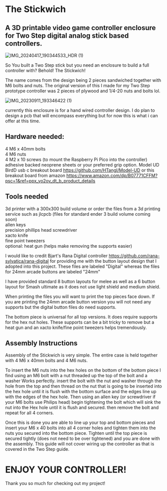# The Stickwich
## A 3D printable video game controller enclosure for Two Step digital analog stick based controllers.

![IMG_20240417_190344533_HDR (1)](https://github.com/heyitsryan/The-Stickwich/assets/2439341/94f7bcaa-280a-40d9-ad7d-518c3af8e9ae)

So You built a Two Step stick but you need an enclosure to build a full controller with? Behold! The Stickwich!

The name comes from the design being 2 pieces sandwiched together with M6 bolts and nuts. The original version of this I made for my Two Step prototype controller was 2 pieces of plywood and 1/4-20 nuts and bolts lol.

![IMG_20230911_193346422 (1)](https://github.com/heyitsryan/The-Stickwich/assets/2439341/2b47101e-0137-4ef7-9e5d-0480ddda3d59)

currently this enclosure is for a hand wired controller design. I do plan to design a pcb that will encompass everything but for now this is what i can offer at this time. 

## Hardware needed: 
4 M6 x 40mm bolts  
4 M6 nuts  
4 M2 x 10 screws (to mount the Raspberry Pi Pico into the controller)  
adhesive backed neoprene sheets or your preferred grip option. 
Model UD BirdD usb c breakout board https://github.com/HTangl/Model-UD or this breakout board from amazon https://www.amazon.com/dp/B07771CFFM?psc=1&ref=ppx_yo2ov_dt_b_product_details

## Tools needed
3d printer with a 300x300 build volume or order the files from a 3d printing service such as jlcpcb (files for standard ender 3 build volume coming soon)  
allen keys  
precision phillips head screwdriver  
xacto knife  
fine point tweezers  
optional: heat gun (helps make removing the supports easier)  

I would like to credit Bjart's Rana Digital controller https://github.com/rana-sylvatica/rana-digital for providing me with the button layout design that I adopted into this project. These files are labeled "Digital" whereas the files for 24mm arcade buttons are labeled "24mm"

I have provided standard 8 button layouts for melee as well as a 6 button layout for Smash ultimate as it does not use light shield and medium shield.

When printing the files you will want to print the top pieces face down. If you are printing the 24mm arcade button version you will not need any supports but the digital button files do need supports.

The bottom piece is universal for all top versions. It does require supports for the hex nut holes. These supports can be a bit tricky to remove but a heat gun and an xacto knife/fine point tweezers helps tremendously.

## Assembly Instructions

Assembly of the Stickwich is very simple. The entire case is held together with 4 M6 x 40mm bolts and 4 M6 nuts. 

To insert the M6 nuts into the hex holes on the bottom of the bottom piece I find using an M6 bolt with a nut threaded up the top of the bolt and a washer Works perfectly. insert the bolt with the nut and washer through the hole from the top and then thread on the nut that is going to be inserted into the hex hole until it is flush with the bottom surface and the edges line up with the edges of the hex hole. Then using an allen key (or screwdriver if your M6 bolts use Philips head) begin tightening the bolt which will sink the nut into the Hex hole until it is flush and secured. then remove the bolt and repeat for all 4 corners.

Once this is done you are able to line up your top and bottom pieces and insert your M6 x 40 bolts into all 4 corner holes and tighten them into the nuts you secured into the bottom piece. Tighten until the top piece is secured tightly (does not need to be over tightened) and you are done with the assembly. This guide will not cover wiring up the controller as that is covered in the Two Step guide.

# ENJOY YOUR CONTROLLER!

Thank you so much for checking out my project!

